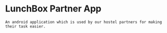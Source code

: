 # LunchBox Partner App
    An android application which is used by our hostel partners for making their task easier.